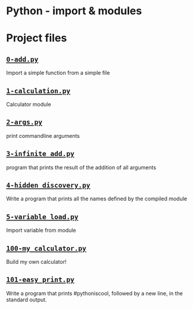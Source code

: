 # Python - import & modules

# Project files


## [`0-add.py`](0-add.py)
Import a simple function from a simple file

## [`1-calculation.py`](1-calculation.py)
Calculator module

## [`2-args.py`](2-args.py)
print commandline arguments

## [`3-infinite_add.py`](3-infinite_add.py)
program that prints the result of the addition of all arguments

## [`4-hidden_discovery.py`](4-hidden_discovery.py)
Write a program that prints all the names defined by the compiled module

## [`5-variable_load.py`](5-variable_load.py)
Import variable from module

## [`100-my_calculator.py`](100-my_calculator.py)
Build my own calculator!

## [`101-easy_print.py`](101-easy_print.py)
Write a program that prints #pythoniscool, followed by a new line, in the standard output.
